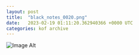 ```yaml
---
layout:	post
title:	"black_notes_0020.png"
date:	2023-02-19 01:11:20.362940366 +0000 UTC
categories:	kof archive
---
```


![Image Alt](https://k0f.github.io/assets/black_notes_0020.png)